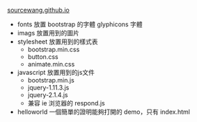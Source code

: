 
[sourcewang.github.io](http://sourcewang.github.io)

* fonts 放置 bootstrap 的字體
  glyphicons 字體
* imags 放置用到的圖片
* stylesheet 放置用到的樣式表
  * bootstrap.min.css
  * button.css
  * animate.min.css
* javascript 放置用到的js文件
  * bootstrap.min.js
  * jquery-1.11.3.js
  * jquery-2.1.4.js
  * 兼容 ie 浏览器的 respond.js 
* helloworld 一個簡單的證明能夠打開的 demo，只有 index.html 

